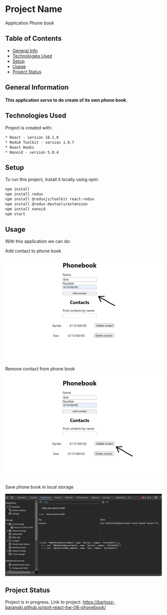 # Project Name

Application Phone book

## Table of Contents

- [General Info](#general-information)
- [Technologies Used](#technologies-used)
- [Setup](#setup)
- [Usage](#usage)
- [Project Status](#project-status)

## General Information

#### This application serve to do create of its own phone book.

## Technologies Used

Project is created with:

```
* React - version 18.1.0
* ReduX Toolkit - version 1.9.7
* React Hooks
* Nanoid - version 5.0.4
```

## Setup

To run this project, install it locally using npm:

```
npm install
npm install redux
npm install @reduxjs/toolkit react-redux
npm install @redux-devtools/extension
npm install nanoid
npm start
```

## Usage

With this application we can do:

Add contact to phone book

![Add](./img/add.png)

Remove contact from phone book

![Delete](./img/deleete.png)

Save phone book in local storage

![LocalStorage](./img/LSPhonebook.png)

## Project Status

Project is in progress. Link to project:
https://bartosz-baranski.github.io/goit-react-hw-06-phonebook/
